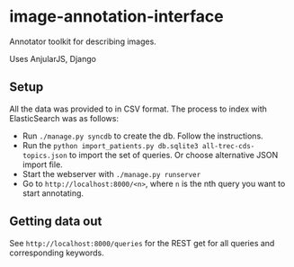 # image-annotation-interface
Annotator toolkit for describing images.

Uses AnjularJS, Django

## Setup 

All the data was provided to in CSV format. The process to index with ElasticSearch was as follows:

- Run `./manage.py syncdb` to create the db. Follow the instructions.
- Run the `python import_patients.py db.sqlite3 all-trec-cds-topics.json` to import the set of queries. Or choose alternative JSON import file.
- Start the webserver with `./manage.py runserver`
- Go to `http://localhost:8000/<n>`, where `n` is the nth query you want to start annotating.

## Getting data out

See `http://localhost:8000/queries` for the REST get for all queries and corresponding keywords.

